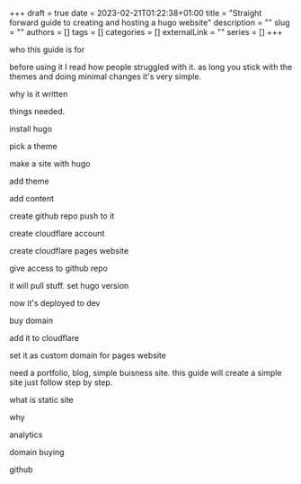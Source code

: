 +++ 
draft = true
date = 2023-02-21T01:22:38+01:00
title = "Straight forward guide to creating and hosting a hugo website"
description = ""
slug = ""
authors = []
tags = []
categories = []
externalLink = ""
series = []
+++

who this guide is for 

before using it I read how people struggled with it. as long you stick with the themes and doing minimal changes it's very simple.

why is it written

things needed.

install hugo

pick a theme 

make a site with hugo

add theme 

add content

create github repo push to it

create cloudflare account

create cloudflare pages website

give access to github repo

it will pull stuff. set hugo version

now it's deployed to dev

buy domain

add it to cloudflare

set it as custom domain for pages website



need a portfolio, blog, simple buisness site. this guide will create a simple site just follow step by step.

what is static site

why

analytics

domain buying

github
